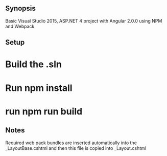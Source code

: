 ## Synopsis

Basic Visual Studio 2015, ASP.NET 4 project with Angular 2.0.0 using NPM and Webpack

## Setup

# Build the .sln 
# Run npm install
# run npm run build

## Notes

Required web pack bundles are inserted automatically into the _LayoutBase.cshtml and then this file is copied into _Layout.cshtml